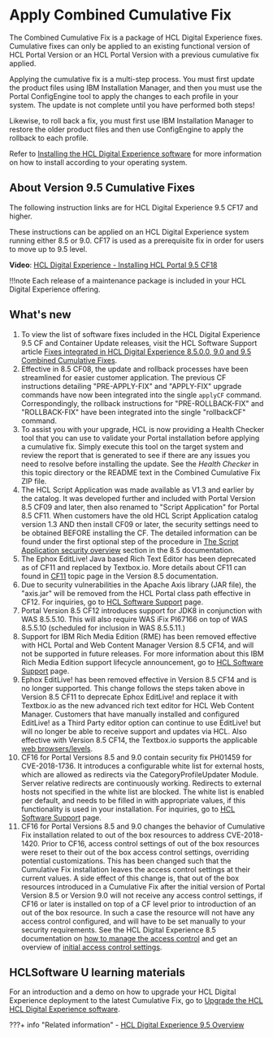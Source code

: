 # Apply Combined Cumulative Fix

The Combined Cumulative Fix is a package of HCL Digital Experience fixes. Cumulative fixes can only be applied to an existing functional version of HCL Portal Version or an HCL Portal Version with a previous cumulative fix applied.

Applying the cumulative fix is a multi-step process. You must first update the product files using IBM Installation Manager, and then you must use the Portal ConfigEngine tool to apply the changes to each profile in your system. The update is not complete until you have performed both steps!

Likewise, to roll back a fix, you must first use IBM Installation Manager to restore the older product files and then use ConfigEngine to apply the rollback to each profile.

Refer to [Installing the HCL Digital Experience software](../../../../deployment/install/traditional/installing_dx/index.md) for more information on how to install according to your operating system.

## About Version 9.5 Cumulative Fixes

The following instruction links are for HCL Digital Experience 9.5 CF17 and higher.

These instructions can be applied on an HCL Digital Experience system running either 8.5 or 9.0. CF17 is used as a prerequisite fix in order for users to move up to 9.5 level.

**Video**: [HCL Digital Experience - Installing HCL Portal 9.5 CF18](https://youtu.be/RUjDkVAR_zM)

!!!note
    Each release of a maintenance package is included in your HCL Digital Experience offering.

## What's new

1.  To view the list of software fixes included in the HCL Digital Experience 9.5 CF and Container Update releases, visit the HCL Software Support article [Fixes integrated in HCL Digital Experience 8.5.0.0, 9.0 and 9.5 Combined Cumulative Fixes](https://support.hcltechsw.com/csm?id=kb_article&sysparm_article=KB0013939).
2.  Effective in 8.5 CF08, the update and rollback processes have been streamlined for easier customer application. The previous CF instructions detailing "PRE-APPLY-FIX" and "APPLY-FIX" upgrade commands have now been integrated into the single `applyCF` command. Correspondingly, the rollback instructions for "PRE-ROLLBACK-FIX" and "ROLLBACK-FIX" have been integrated into the single "rollbackCF" command.
3.  To assist you with your upgrade, HCL is now providing a Health Checker tool that you can use to validate your Portal installation before applying a cumulative fix. Simply execute this tool on the target system and review the report that is generated to see if there are any issues you need to resolve before installing the update. See the *Health Checker* in this topic directory or the README text in the Combined Cumulative Fix ZIP file.
4.  The HCL Script Application was made available as V1.3 and earlier by the catalog. It was developed further and included with Portal Version 8.5 CF09 and later, then also renamed to "Script Application" for Portal 8.5 CF11. When customers have the old HCL Script Application catalog version 1.3 AND then install CF09 or later, the security settings need to be obtained BEFORE installing the CF. The detailed information can be found under the first optional step of the procedure in [The Script Application security overview](../../../../extend_dx/script_application/script_application_security/index.md) section in the 8.5 documentation.
5.  The Ephox EditLive! Java based Rich Text Editor has been deprecated as of CF11 and replaced by Textbox.io. More details about CF11 can found in [CF11](https://help.hcltechsw.com/digital-experience/8.5/overview/new_cf11.html) topic page in the Version 8.5 documentation.
6.  Due to security vulnerabilities in the Apache Axis library (JAR file), the "axis.jar" will be removed from the HCL Portal class path effective in CF12. For inquiries, go to [HCL Software Support](https://support.hcltechsw.com/csm) page.
7.  Portal Version 8.5 CF12 introduces support for JDK8 in conjunction with WAS 8.5.5.10. This will also require WAS iFix PI67166 on top of WAS 8.5.5.10 (scheduled for inclusion in WAS 8.5.5.11.)
8.  Support for IBM Rich Media Edition (RME) has been removed effective with HCL Portal and Web Content Manager Version 8.5 CF14, and will not be supported in future releases. For more information about this IBM Rich Media Edition support lifecycle announcement, go to [HCL Software Support](https://support.hcltechsw.com/csm) page.
9.  Ephox EditLive! has been removed effective in Version 8.5 CF14 and is no longer supported. This change follows the steps taken above in Version 8.5 CF11 to deprecate Ephox EditLive! and replace it with Textbox.io as the new advanced rich text editor for HCL Web Content Manager. Customers that have manually installed and configured EditLive! as a Third Party editor option can continue to use EditLive! but will no longer be able to receive support and updates via HCL. Also effective with Version 8.5 CF14, the Textbox.io supports the applicable [web browsers/levels](https://docs.ephox.com/IBMWCMTB/System-requirements_23593146.html).
10. CF16 for Portal Versions 8.5 and 9.0 contain security fix PH01459 for CVE-2018-1736. It introduces a configurable white list for external hosts, which are allowed as redirects via the CategoryProfileUpdater Module. Server relative redirects are continuously working. Redirects to external hosts not specified in the white list are blocked. The white list is enabled per default, and needs to be filled in with appropriate values, if this functionality is used in your installation. For inquiries, go to [HCL Software Support](https://support.hcltechsw.com/csm) page.
11. CF16 for Portal Versions 8.5 and 9.0 changes the behavior of Cumulative Fix installation related to out of the box resources to address CVE-2018-1420. Prior to CF16, access control settings of out of the box resources were reset to their out of the box access control settings, overriding potential customizations. This has been changed such that the Cumulative Fix installation leaves the access control settings at their current values. A side effect of this change is, that out of the box resources introduced in a Cumulative Fix after the initial version of Portal Version 8.5 or Version 9.0 will not receive any access control settings, if CF16 or later is installed on top of a CF level prior to introduction of an out of the box resource. In such a case the resource will not have any access control configured, and will have to be set manually to your security requirements. See the HCL Digital Experience 8.5 documentation on [how to manage the access control](../../../../deployment/manage/security/people/authorization/controlling_access/sec_ac_adm.md) and get an overview of [initial access control settings](../../../../deployment/manage/security/people/authorization/controlling_access/resources_roles/init_acc_cntl_set.md).







## HCLSoftware U learning materials

For an introduction and a demo on how to upgrade your HCL Digital Experience deployment to the latest Cumulative Fix, go to [Upgrade the HCL HCL Digital Experience software](https://hclsoftwareu.hcltechsw.com/courses/lesson/?id=1461).

???+ info "Related information"
    -   [HCL Digital Experience 9.5 Overview](../../../../get_started/product_overview/index.md#hcl-digital-experience-overview)